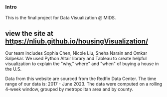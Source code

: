### Intro

This is the final project for Data Visualization @ MIDS.

## view the site at https://nliub.github.io/housingVisualization/

Our team includes Sophia Chen, Nicole Liu, Sneha Narain and Omkar Salpekar. We used Python Altair library and Tableau to create helpful visualization to explain the "why," where" and "when" of buying a house in the U.S.

Data from this website are sourced from the Redfin Data Center. The time range of our data is: 2017 - June 2023. The data were computed on a rolling 4-week window, grouped by metropolitan area and by county.
